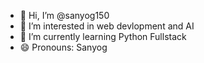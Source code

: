- 👋 Hi, I’m @sanyog150
- 👀 I’m interested in web devlopment and AI
- 🌱 I’m currently learning Python Fullstack
- 😄 Pronouns: Sanyog

<!---
sanyog150/sanyog150 is a ✨ special ✨ repository because its `README.md` (this file) appears on your GitHub profile.
You can click the Preview link to take a look at your changes.
--->
